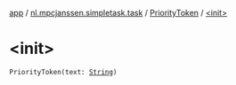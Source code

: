 [app](../../index.md) / [nl.mpcjanssen.simpletask.task](../index.md) / [PriorityToken](index.md) / [&lt;init&gt;](.)

# &lt;init&gt;

`PriorityToken(text: `[`String`](https://kotlinlang.org/api/latest/jvm/stdlib/kotlin/-string/index.html)`)`